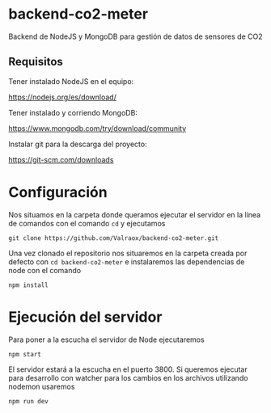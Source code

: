 # backend-co2-meter
Backend de NodeJS y MongoDB para gestión de datos de sensores de CO2

## Requisitos
Tener instalado NodeJS en el equipo:

https://nodejs.org/es/download/

Tener instalado y corriendo MongoDB:

https://www.mongodb.com/try/download/community

Instalar git para la descarga del proyecto:

https://git-scm.com/downloads

# Configuración
Nos situamos en la carpeta donde queramos ejecutar el servidor en la línea de comandos con el comando `cd` y ejecutamos 

`git clone https://github.com/Valraox/backend-co2-meter.git`

Una vez clonado el repositorio nos situaremos en la carpeta creada por defecto con `cd backend-co2-meter` e instalaremos las dependencias de node con el comando

`npm install`

# Ejecución del servidor
Para poner a la escucha el servidor de Node ejecutaremos

`npm start`

El servidor estará a la escucha en el puerto 3800. Si queremos ejecutar para desarrollo con watcher para los cambios en los archivos utilizando nodemon usaremos

`npm run dev`
